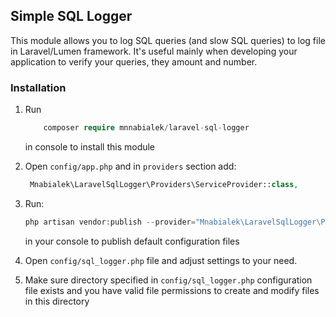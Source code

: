 ## Simple SQL Logger

This module allows you to log SQL queries (and slow SQL queries) to log file in Laravel/Lumen framework. It's useful mainly
when developing your application to verify your queries, they amount and number.

### Installation

1. Run
   ```php   
       composer require mnnabialek/laravel-sql-logger
   ```     
   in console to install this module

2. Open `config/app.php` and in `providers` section add:
 
    ```php
     Mnabialek\LaravelSqlLogger\Providers\ServiceProvider::class,
    ```
    
3. Run:
    
    ```php
    php artisan vendor:publish --provider="Mnabialek\LaravelSqlLogger\Providers\ServiceProvider"
    ```
    
    in your console to publish default configuration files
    
4. Open `config/sql_logger.php` file and adjust settings to your need.
    
5. Make sure directory specified in `config/sql_logger.php` configuration file exists and you have valid file permissions to create and modify files in this directory

